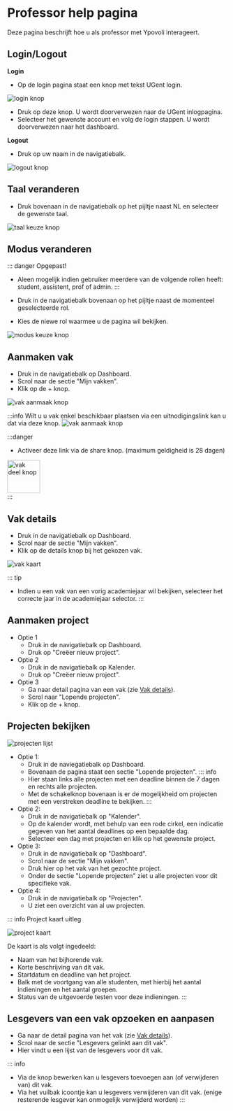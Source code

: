 # Professor help pagina

Deze pagina beschrijft hoe u als professor met Ypovoli interageert.

## Login/Logout

**Login**

- Op de login pagina staat een knop met tekst UGent login.

![login knop](../assets/login-button.png)
- Druk op deze knop. U wordt doorverwezen naar de UGent inlogpagina.
- Selecteer het gewenste account en volg de login stappen. U wordt doorverwezen naar het dashboard.

**Logout**

- Druk op uw naam in de navigatiebalk.

![logout knop](../assets/nl/logout-button.png)

## Taal veranderen

- Druk bovenaan in de navigatiebalk op het pijltje naast NL en selecteer de gewenste taal.

![taal keuze knop](../assets/nl/lang-change.png)

## Modus veranderen
::: danger Opgepast!
- Aleen mogelijk indien gebruiker meerdere van de volgende rollen heeft: student, assistent, prof of admin.
:::

- Druk in de navigatiebalk bovenaan op het pijltje naast de momenteel geselecteerde rol.
- Kies de niewe rol waarmee u de pagina wil bekijken.

![modus keuze knop](../assets/teacher/nl/modus-change.png)

## Aanmaken vak
- Druk in de navigatiebalk op Dashboard.
- Scrol naar de sectie "Mijn vakken".
- Klik op de + knop.

![vak aanmaak knop](../assets/teacher/nl/course-create-button.png)

:::info
Wilt u u vak enkel beschikbaar plaatsen via een uitnodigingslink kan u dat via deze knop.
![vak aanmaak knop](../assets/teacher/nl/private-course-button.png)

:::danger
- Activeer deze link via de share knop. (maximum geldigheid is 28 dagen)
<div style="display: flex; align-items: center;">
    <img src="../assets/teacher/course-share-button.png" alt="vak deel knop" style="width: auto; height: 75px; margin-right: 10px;">
</div>
:::

## Vak details
- Druk in de navigatiebalk op Dashboard.
- Scrol naar de sectie "Mijn vakken".
- Klik op de details knop bij het gekozen vak.

![vak kaart](../assets/course-card.png)

::: tip
- Indien u een vak van een vorig academiejaar wil bekijken, selecteer het correcte jaar in de academiejaar selector.
:::

## Aanmaken project

- Optie 1
    - Druk in de navigatiebalk op Dashboard.
    - Druk op "Creëer nieuw project".
- Optie 2
    - Druk in de navigatiebalk op Kalender.
    - Druk op "Creëer nieuw project".
- Optie 3
    - Ga naar detail pagina van een vak (zie [Vak details](#vak-details)).
    - Scrol naar "Lopende projecten".
    - Klik op de + knop.

## Projecten bekijken

![projecten lijst](../assets/nl/project-list.png)

- Optie 1:
  - Druk in de naviegatiebalk op Dashboard.
  - Bovenaan de pagina staat een sectie "Lopende projecten".
  ::: info
  - Hier staan links alle projecten met een deadline binnen de 7 dagen en rechts alle projecten.
  - Met de schakelknop bovenaan is er de mogelijkheid om projecten met een verstreken deadline te bekijken.
  :::
- Optie 2:
  - Druk in de navigatiebalk op "Kalender".
  - Op de kalender wordt, met behulp van een rode cirkel, een indicatie gegeven van het aantal deadlines op een bepaalde dag. 
  - Selecteer een dag met projecten en klik op het gewenste project.
- Optie 3:
  - Druk in de navigatiebalk op "Dashboard".
  - Scrol naar de sectie "Mijn vakken".
  - Druk hier op het vak van het gezochte project.
  - Onder de sectie "Lopende projecten" ziet u alle projecten voor dit specifieke vak.
- Optie 4: 
  - Druk in de navigatiebalk op "Projecten".
  - U ziet een overzicht van al uw projecten.

::: info Project kaart uitleg
<!-- TODO maybey ne fotoke en me numerkes aanduide -->
![project kaart](../assets/nl/project-card.png)

De kaart is als volgt ingedeeld:
- Naam van het bijhorende vak.
- Korte beschrijving van dit vak.
- Startdatum en deadline van het project.
- Balk met de voortgang van alle studenten, met hierbij het aantal indieningen en het aantal groepen.
- Status van de uitgevoerde testen voor deze indieningen.
:::

## Lesgevers van een vak opzoeken en aanpasen
- Ga naar de detail pagina van het vak (zie [Vak details](#vak-details)).
- Scrol naar de sectie "Lesgevers gelinkt aan dit vak".
- Hier vindt u een lijst van de lesgevers voor dit vak.

::: info
- Via de knop bewerken kan u lesgevers toevoegen aan (of verwijderen van) dit vak.
- Via het vuilbak icoontje kan u lesgevers verwijderen van dit vak. (enige resterende lesgever kan onmogelijk verwijderd worden)
:::